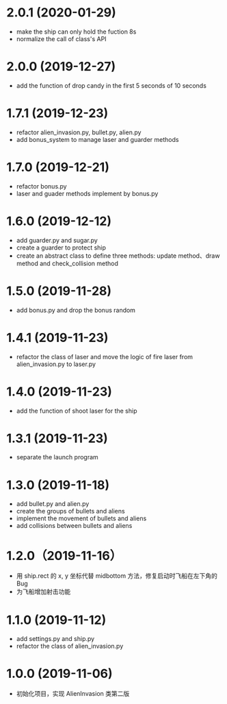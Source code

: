 # 2.0.1 (2020-01-29)
- make the ship can only hold the fuction 8s
- normalize the call of class's API

# 2.0.0 (2019-12-27)
- add the function of drop candy in the first 5 seconds of 10 seconds

# 1.7.1 (2019-12-23)
- refactor alien_invasion.py, bullet.py, alien.py
- add bonus_system to manage laser and guarder methods

# 1.7.0 (2019-12-21)
- refactor bonus.py
- laser and guader methods implement by bonus.py

# 1.6.0 (2019-12-12)
- add guarder.py and sugar.py
- create a guarder to protect ship 
- create an abstract class to define three methods: update method、draw method and check_collision method

# 1.5.0 (2019-11-28)
- add bonus.py and drop the bonus random

# 1.4.1 (2019-11-23)
- refactor the class of laser and move the logic of fire laser from alien_invasion.py to laser.py

# 1.4.0 (2019-11-23)
- add the function of shoot laser for the ship

# 1.3.1 (2019-11-23)
- separate the launch program

# 1.3.0 (2019-11-18)
- add bullet.py and alien.py
- create the groups of bullets and aliens
- implement the movement of bullets and aliens 
- add collisions between bullets and aliens

# 1.2.0（2019-11-16）
- 用 ship.rect 的 x, y 坐标代替 midbottom 方法，修复启动时飞船在左下角的 Bug
- 为飞船增加射击功能

# 1.1.0 (2019-11-12)
- add settings.py and ship.py
- refactor the class of alien_invasion.py

# 1.0.0 (2019-11-06)
- 初始化项目，实现 AlienInvasion 类第二版


